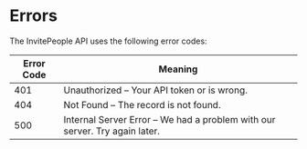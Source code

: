 # Errors

The InvitePeople API uses the following error codes:

Error Code | Meaning
---------- | -------
401 | Unauthorized – Your API token or is wrong.
404 | Not Found – The record is not found.
500 | Internal Server Error – We had a problem with our server. Try again later.